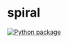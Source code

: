 # spiral

[![Python package](https://github.com/vcu-gooww/spiral/actions/workflows/pytest.yml/badge.svg)](https://github.com/vcu-gooww/spiral/actions/workflows/pytest.yml)


